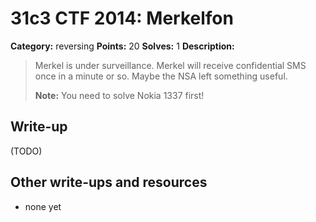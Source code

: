 # 31c3 CTF 2014: Merkelfon

**Category:** reversing
**Points:** 20
**Solves:** 1
**Description:**

> Merkel is under surveillance. Merkel will receive confidential SMS once in a minute or so. Maybe the NSA left something useful.
>
> **Note:** You need to solve Nokia 1337 first!

## Write-up

(TODO)

## Other write-ups and resources

* none yet
